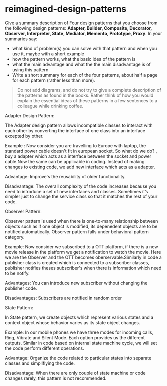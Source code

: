 # reimagined-design-patterns

Give a summary description of Four design patterns that you choose from the following design patterns: **Adapter,  Builder, Composite, Decorator, Observer, Interpreter, State, Mediator, Memento, Prototype, Proxy**. In your summaries say:

- what kind of problem(s) you can solve with that pattern and when you use it, maybe with a short example
- how the pattern works, what the basic idea of the pattern is
- what the main advantage and what the the main disadvantage is of using this pattern
- Write a short summary for each of the four patterns, about half a page for each pattern (rather less than more). 

> Do not add diagrams, and do not try to give a complete description of the patterns as found in the books. Rather think of how you would explain the essential ideas of these patterns in a few sentences to a colleague while drinking coffee.
> 

Adapter Design Pattern:

The Adapter design pattern allows incompatible classes to interact with each other by converting the interface of one class into an interface excepted by other.

Example :
Now consider you are travelling to Europe with laptop, the standard power cable doesn't fit in european socket. So what do we do? , buy a adapter which acts as a interface between the socket and power cable.Now the same can be applicable in coding. Instead of making changes to existing code, we add new interface which acts as a adapter.

Advantage:
Improve's the reusability of older functionality.

Disadvantage:
The overall complexity of the code increases because you need to introduce a set of new interfaces and classes. Sometimes it’s simpler just to change the service class so that it matches the rest of your code.


Observer Pattern:

Observer pattern is used when there is one-to-many relationship between objects such as if one object is modified, its depenedent objects are to be notified automatically. Observer pattern falls under behavioral pattern category.

Example:
Now consider we subscribed to a OTT platform, if there is a new movie release in the platform we get a notification to watch the movie. Here we are the Observer and the OTT becomes oberservable.Similarly in code a publisher class is created which is connected to a subscriber classes, publisher notifies theses  subscriber's when there is information which need to be notify. 

Advantages:
You can introduce new subscriber without changing the publisher code.

Disadvantages:
Subscribers are notified in random order


State Pattern:

In State pattern, we create objects which represent various states and a context object whose behavior varies as its state object changes.

Example:
In our mobile phones we have three modes for incoming calls, Ring, Vibrate and Silent Mode. Each option provides us the different outputs. Similar in code based on internal state machine cycle, we will set the code perform different operations.

Advantage:
Organize the code related to particular states into separate classes and simpliflying the code.

Disadvantage:
When there are only couple of state machine or code changes rarely, this pattern is not recommended.  



